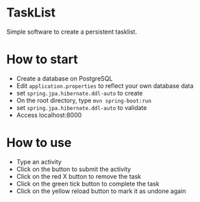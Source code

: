 # TaskList

Simple software to create a persistent tasklist.

# How to start

- Create a database on PostgreSQL
- Edit `application.properties` to reflect your own database data
- set `spring.jpa.hibernate.ddl-auto` to create
- On the root directory, type `mvn spring-boot:run`
- set `spring.jpa.hibernate.ddl-auto` to validate
- Access localhost:8000

# How to use

- Type an activity
- Click on the button to submit the activity
- Click on the red X button to remove the task
- Click on the green tick button to complete the task
- Click on the yellow reload button to mark it as undone again
